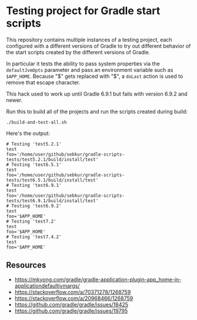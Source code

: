 # Testing project for Gradle start scripts

This repository contains multiple instances of a testing project, each
configured with a different versions of Gradle to try out different
behavior of the start scripts created by the different versions of Gradle.

In particular it tests the ability to pass system properties via the
`defaultJvmOpts` parameter and pass an environment variable such as
`$APP_HOME`. Because "$" gets replaced with "\$", a `doLast`
action is used to remove that escape character.

This hack used to work up until Gradle 6.9.1 but fails with version 6.9.2
and newer.

Run this to build all of the projects and run the scripts created during
build:

    ./build-and-test-all.sh

Here's the output:

    # Testing 'test5.2.1'
    test
    foo='/home/user/github/sebkur/gradle-scripts-tests/test5.2.1/build/install/test'
    # Testing 'test6.5.1'
    test
    foo='/home/user/github/sebkur/gradle-scripts-tests/test6.5.1/build/install/test'
    # Testing 'test6.9.1'
    test
    foo='/home/user/github/sebkur/gradle-scripts-tests/test6.9.1/build/install/test'
    # Testing 'test6.9.2'
    test
    foo='$APP_HOME'
    # Testing 'test7.2'
    test
    foo='$APP_HOME'
    # Testing 'test7.4.2'
    test
    foo='$APP_HOME'

## Resources

* https://mkyong.com/gradle/gradle-application-plugin-app_home-in-applicationdefaultjvmargs/
* https://stackoverflow.com/a/70371278/1268759
* https://stackoverflow.com/a/20968466/1268759
* https://github.com/gradle/gradle/issues/18425
* https://github.com/gradle/gradle/issues/19795
